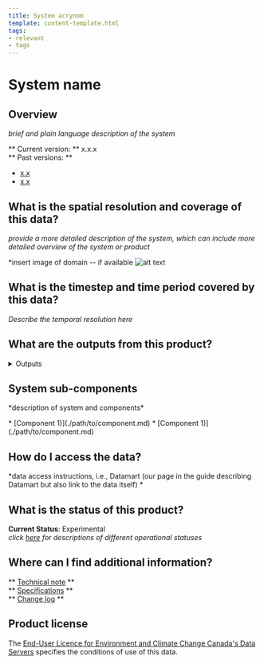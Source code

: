 ```yaml
---
title: System acrynom 
template: content-template.html
tags: 
- relevant
- tags
---
```


# **System name** 

## **Overview**

<p>

*brief and plain language description of the system*

</p>

** Current version: ** x.x.x
<br>
** Past versions: **

* [x.x](./previous_versions/old_version.md)
* [x.x](./previous_versions/old_version.md)


## **What is the spatial resolution and coverage of this data?**

<p>

*provide a more detailed description of the system, which can include more detailed overview of the system or product*

</p>

*insert image of domain -- if available 
![alt text](domain-images/domain.png)

## **What is the timestep and time period covered by this data?**

<p>

*Describe the temporal resolution here*

</p>


## **What are the outputs from this product?**

<p>

<details>
<summary>Outputs </summary>
drop-down menu for outputs:
<li> list the outputs here </li>
</details>
</p>

## **System sub-components**
<p>
*description of system and components*
</p>
* [Component 1)](./path/to/component.md)
* [Component 1)](./path/to/component.md)

## **How do I access the data?**

<p>
*data access instructions, i.e., Datamart (our page in the guide describing Datamart but also link to the data itself) *  
</p>

## **What is the status of this product?** 

**Current Status**: Experimental
<br>
*click [here](../Status_definitions/status.md) for descriptions of different operational statuses*


## **Where can I find additional information?**

** [Technical note](documentation/documentation-name) **
<br>
** [Specifications](./) **
<br> 
** [Change log](./path/to/doc) **

## **Product license**

The [End-User Licence for Environment and Climate Change Canada's Data Servers](../../license/license.md) specifies the conditions of use of this data.

 